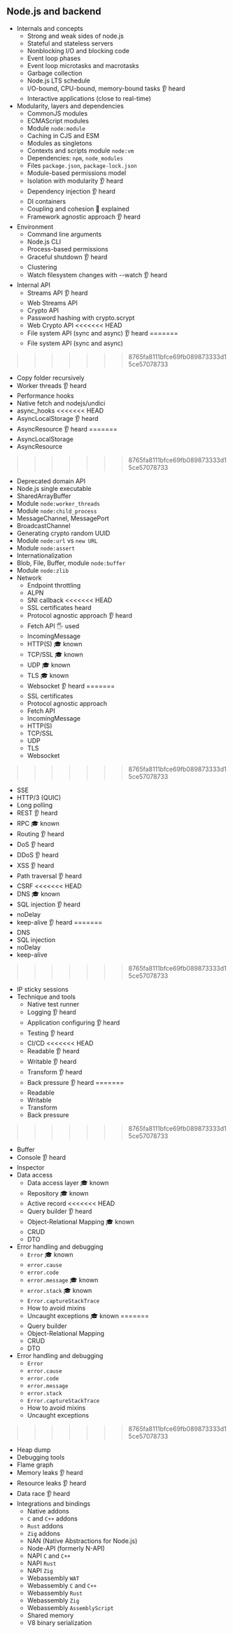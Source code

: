 ## Node.js and backend

- Internals and concepts
  - Strong and weak sides of node.js
  - Stateful and stateless servers
  - Nonblocking I/O and blocking code
  - Event loop phases
  - Event loop microtasks and macrotasks
  - Garbage collection
  - Node.js LTS schedule
  - I/O-bound, CPU-bound, memory-bound tasks 👂 heard
  - Interactive applications (close to real-time)
- Modularity, layers and dependencies
  - CommonJS modules
  - ECMAScript modules
  - Module `node:module`
  - Caching in CJS and ESM
  - Modules as singletons
  - Contexts and scripts module `node:vm`
  - Dependencies: `npm`, `node_modules`
  - Files `package.json`, `package-lock.json`
  - Module-based permissions model
  - Isolation with modularity 👂 heard
  - Dependency injection 👂 heard
  - DI containers
  - Coupling and cohesion 🙋 explained
  - Framework agnostic approach 👂 heard
- Environment
  - Command line arguments
  - Node.js CLI
  - Process-based permissions
  - Graceful shutdown 👂 heard
  - Clustering
  - Watch filesystem changes with --watch 👂 heard
- Internal API
  - Streams API 👂 heard
  - Web Streams API
  - Crypto API
  - Password hashing with crypto.scrypt
  - Web Crypto API
<<<<<<< HEAD
  - File system API (sync and async) 👂 heard
=======
  - File system API (sync and async)
>>>>>>> 8765fa8111bfce69fb089873333d15ce57078733
  - Copy folder recursively
  - Worker threads 👂 heard
  - Performance hooks
  - Native fetch and nodejs/undici
  - async_hooks
<<<<<<< HEAD
  - AsyncLocalStorage 👂 heard
  - AsyncResource 👂 heard
=======
  - AsyncLocalStorage
  - AsyncResource
>>>>>>> 8765fa8111bfce69fb089873333d15ce57078733
  - Deprecated domain API
  - Node.js single executable
  - SharedArrayBuffer
  - Module `node:worker_threads`
  - Module `node:child_process`
  - MessageChannel, MessagePort
  - BroadcastChannel
  - Generating crypto random UUID
  - Module `node:url` vs `new URL`
  - Module `node:assert`
  - Internationalization
  - Blob, File, Buffer, module `node:buffer`
  - Module `node:zlib`
- Network
  - Endpoint throttling
  - ALPN
  - SNI callback
<<<<<<< HEAD
  - SSL certificates  heard
  - Protocol agnostic approach 👂 heard
  - Fetch API 🖐️ used
  - IncomingMessage
  - HTTP(S) 🎓 known
  - TCP/SSL 🎓 known
  - UDP 🎓 known
  - TLS 🎓 known
  - Websocket 👂 heard
=======
  - SSL certificates
  - Protocol agnostic approach
  - Fetch API
  - IncomingMessage
  - HTTP(S)
  - TCP/SSL
  - UDP
  - TLS
  - Websocket
>>>>>>> 8765fa8111bfce69fb089873333d15ce57078733
  - SSE
  - HTTP/3 (QUIC)
  - Long polling
  - REST 👂 heard
  - RPC 🎓 known
  - Routing 👂 heard
  - DoS 👂 heard
  - DDoS 👂 heard
  - XSS 👂 heard
  - Path traversal 👂 heard
  - CSRF
<<<<<<< HEAD
  - DNS 🎓 known
  - SQL injection 👂 heard
  - noDelay
  - keep-alive 👂 heard
=======
  - DNS
  - SQL injection
  - noDelay
  - keep-alive
>>>>>>> 8765fa8111bfce69fb089873333d15ce57078733
  - IP sticky sessions
- Technique and tools
  - Native test runner
  - Logging 👂 heard
  - Application configuring 👂 heard
  - Testing 👂 heard
  - CI/CD
<<<<<<< HEAD
  - Readable 👂 heard
  - Writable 👂 heard
  - Transform 👂 heard
  - Back pressure 👂 heard
=======
  - Readable
  - Writable
  - Transform
  - Back pressure
>>>>>>> 8765fa8111bfce69fb089873333d15ce57078733
  - Buffer
  - Console 👂 heard
  - Inspector
- Data access
  - Data access layer 🎓 known
  - Repository 🎓 known
  - Active record
<<<<<<< HEAD
  - Query builder 👂 heard
  - Object-Relational Mapping 🎓 known
  - CRUD
  - DTO
- Error handling and debugging
  - `Error` 🎓 known
  - `error.cause`
  - `error.code`
  - `error.message` 🎓 known
  - `error.stack` 🎓 known
  - `Error.captureStackTrace`
  - How to avoid mixins
  - Uncaught exceptions 🎓 known
=======
  - Query builder
  - Object-Relational Mapping
  - CRUD
  - DTO
- Error handling and debugging
  - `Error`
  - `error.cause`
  - `error.code`
  - `error.message`
  - `error.stack`
  - `Error.captureStackTrace`
  - How to avoid mixins
  - Uncaught exceptions
>>>>>>> 8765fa8111bfce69fb089873333d15ce57078733
  - Heap dump
  - Debugging tools
  - Flame graph
  - Memory leaks 👂 heard
  - Resource leaks 👂 heard
  - Data race 👂 heard
- Integrations and bindings
  - Native addons
  - `C` and `C++` addons
  - `Rust` addons
  - `Zig` addons
  - NAN (Native Abstractions for Node.js)
  - Node-API (formerly N-API)
  - NAPI `C` and `C++`
  - NAPI `Rust`
  - NAPI `Zig`
  - Webassembly `WAT`
  - Webassembly `C` and `C++`
  - Webassembly `Rust`
  - Webassembly `Zig`
  - Webassembly `AssemblyScript`
  - Shared memory
  - V8 binary serialization
